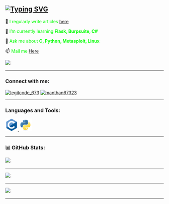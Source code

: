[![Typing SVG](https://readme-typing-svg.demolab.com?font=hack&size=30&duration=1900&pause=400&color=00FF00&vCenter=true&width=700&lines=Hi+There!%F0%9F%91%8B;I'm+MANTHAN+R+M%2C;Ethical+Hacker+%26+Security+Researcher)](https://git.io/typing-svg)
-------
📝 <span style="color:#00FF00;">I regularly write articles [here](https://anorak001.github.io/)</span>

🌱 <span style="color:#00FF00;">I’m currently learning **Flask, Burpsuite, C#**</span>

💬 <span style="color:#00FF00;">Ask me about **C, Python, Metasploit, Linux**</span>

📫 <span style="color:#00FF00;">Mail me [Here](mailto:manthan57673@gmail.com)</span>

  ![](https://visitcount.itsvg.in/api?id=Anorak001&label=Profile%20Views&color=8&icon=4&pretty=true)
     
-------

<h3 align="left">Connect with me:</h3>
<p align="left">
<a href="https://twitter.com/legitcode_673" target="blank"><img align="center" src="https://raw.githubusercontent.com/rahuldkjain/github-profile-readme-generator/master/src/images/icons/Social/twitter.svg" alt="legitcode_673" height="30" width="40" /></a>
<a href="https://linkedin.com/in/manthan67323" target="blank"><img align="center" src="https://raw.githubusercontent.com/rahuldkjain/github-profile-readme-generator/master/src/images/icons/Social/linked-in-alt.svg" alt="manthan67323" height="30" width="40" /></a>
</p>

-------

<h3 align="left">Languages and Tools:</h3>
<p align="left"> <a href="https://www.cprogramming.com/" target="_blank" rel="noreferrer"> <img src="https://raw.githubusercontent.com/devicons/devicon/master/icons/c/c-original.svg" alt="c" width="40" height="40"/> </a>  <a href="https://www.python.org" target="_blank" rel="noreferrer"> <img src="https://raw.githubusercontent.com/devicons/devicon/master/icons/python/python-original.svg" alt="python" width="40" height="40"/> </a>  </p>


-------

### 📊 GitHub Stats:
![](https://github-readme-stats.vercel.app/api?username=Anorak001&theme=tokyonight&hide_border=true&include_all_commits=true&count_private=true)<br/>

---

![](https://github-readme-streak-stats.herokuapp.com/?user=Anorak001&theme=tokyonight&hide_border=true)<br/>

---

![](https://github-readme-stats.vercel.app/api/top-langs/?username=Anorak001&theme=tokyonight&hide_border=true&include_all_commits=true&count_private=true&layout=compact)

-------
